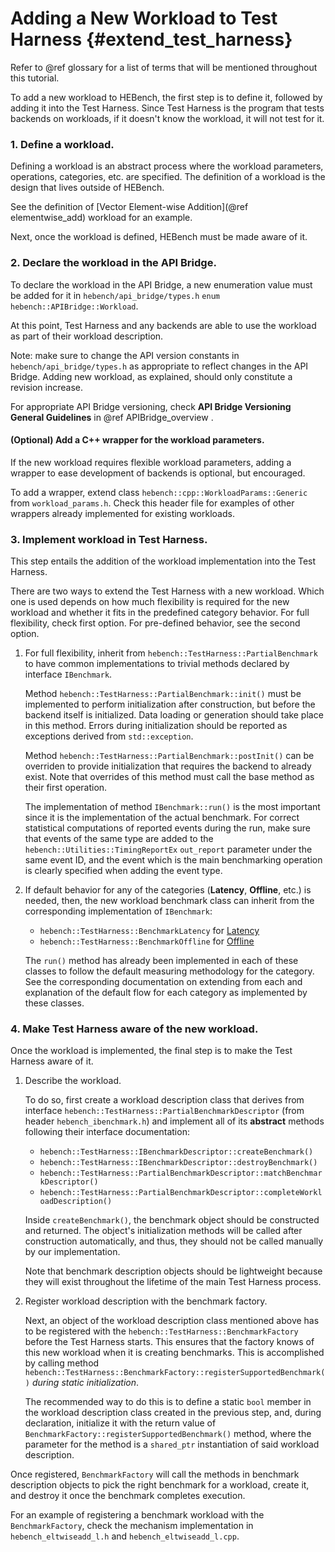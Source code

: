 Adding a New Workload to Test Harness                {#extend_test_harness}
========================

Refer to @ref glossary for a list of terms that will be mentioned throughout this tutorial.

To add a new workload to HEBench, the first step is to define it, followed by adding it into the Test Harness. Since Test Harness is the program that tests backends on workloads, if it doesn't know the workload, it will not test for it.

### 1. Define a workload.

Defining a workload is an abstract process where the workload parameters, operations, categories, etc. are specified. The definition of a workload is the design that lives outside of HEBench.

See the definition of [Vector Element-wise Addition](@ref elementwise_add) workload for an example.

Next, once the workload is defined, HEBench must be made aware of it.

### 2. Declare the workload in the API Bridge.

To declare the workload in the API Bridge, a new enumeration value must be added for it in `hebench/api_bridge/types.h` `enum hebench::APIBridge::Workload`.

At this point, Test Harness and any backends are able to use the workload as part of their workload description.

Note: make sure to change the API version constants in `hebench/api_bridge/types.h` as appropriate to reflect changes in the API Bridge. Adding new workload, as explained, should only constitute a revision increase.

For appropriate API Bridge versioning, check <b>API Bridge Versioning General Guidelines</b> in @ref APIBridge_overview .

#### (Optional) Add a C++ wrapper for the workload parameters.
If the new workload requires flexible workload parameters, adding a wrapper to ease development of backends is optional, but encouraged.

To add a wrapper, extend class `hebench::cpp::WorkloadParams::Generic` from `workload_params.h`. Check this header file for examples of other wrappers already implemented for existing workloads.

### 3. Implement workload in Test Harness.

This step entails the addition of the workload implementation into the Test Harness.

There are two ways to extend the Test Harness with a new workload. Which one is used depends on how much flexibility is required for the new workload and whether it fits in the predefined category behavior. For full flexibility, check first option. For pre-defined behavior, see the second option.

1. For full flexibility, inherit from `hebench::TestHarness::PartialBenchmark` to have common implementations to trivial methods declared by interface `IBenchmark`.
    
    Method `hebench::TestHarness::PartialBenchmark::init()` must be implemented to perform initialization after construction, but before the backend itself is initialized. Data loading or generation should take place in this method. Errors during initialization should be reported as exceptions derived from `std::exception`.
    
    Method `hebench::TestHarness::PartialBenchmark::postInit()` can be overriden to provide initialization that requires the backend to already exist. Note that overrides of this method must call the base method as their first operation.
    
    The implementation of method `IBenchmark::run()` is the most important since it is the implementation of the actual benchmark. For correct statistical computations of reported events during the run, make sure that events of the same type are added to the `hebench::Utilities::TimingReportEx` `out_report` parameter under the same event ID, and the event which is the main benchmarking operation is clearly specified when adding the event type.
    
2. If default behavior for any of the categories (**Latency**, **Offline**, etc.) is needed, then, the new workload benchmark class can inherit from the corresponding implementation of `IBenchmark`:

    * ```hebench::TestHarness::BenchmarkLatency``` for [Latency](extend_test_harness_l.md)
    * ```hebench::TestHarness::BenchmarkOffline``` for [Offline](extend_test_harness_o.md)

    The `run()` method has already been implemented in each of these classes to follow the default measuring methodology for the category. See the corresponding documentation on extending from each and explanation of the default flow for each category as implemented by these classes.

### 4. Make Test Harness aware of the new workload.

Once the workload is implemented, the final step is to make the Test Harness aware of it.

1. Describe the workload.

    To do so, first create a workload description class that derives from interface `hebench::TestHarness::PartialBenchmarkDescriptor` (from header `hebench_ibenchmark.h`) and implement all of its <b>abstract</b> methods following their interface documentation:
    
    * `hebench::TestHarness::IBenchmarkDescriptor::createBenchmark()`
    * `hebench::TestHarness::IBenchmarkDescriptor::destroyBenchmark()`
    * `hebench::TestHarness::PartialBenchmarkDescriptor::matchBenchmarkDescriptor()`
    * `hebench::TestHarness::PartialBenchmarkDescriptor::completeWorkloadDescription()`
    
    Inside `createBenchmark()`, the benchmark object should be constructed and returned. The object's initialization methods will be called after construction automatically, and thus, they should not be called manually by our implementation.
    
    Note that benchmark description objects should be lightweight because they will exist throughout the lifetime of the main Test Harness process.

2. Register workload description with the benchmark factory.

    Next, an object of the workload description class mentioned above has to be registered with the `hebench::TestHarness::BenchmarkFactory` before the Test Harness starts. This ensures that the factory knows of this new workload when it is creating benchmarks. This is accomplished by calling method `hebench::TestHarness::BenchmarkFactory::registerSupportedBenchmark()` <em>during static initialization</em>.
    
    The recommended way to do this is to define a static `bool` member in the workload description class created in the previous step, and, during declaration, initialize it with the return value of `BenchmarkFactory::registerSupportedBenchmark()` method, where the parameter for the method is a `shared_ptr` instantiation of said workload description.

Once registered, `BenchmarkFactory` will call the methods in benchmark description objects to pick the right benchmark for a workload, create it, and destroy it once the benchmark completes execution.

For an example of registering a benchmark workload with the `BenchmarkFactory`, check the mechanism implementation in `hebench_eltwiseadd_l.h` and `hebench_eltwiseadd_l.cpp`.